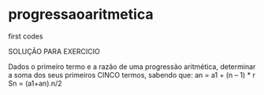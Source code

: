 # progressaoaritmetica
first codes 


SOLUÇÃO PARA EXERCICIO

Dados o primeiro termo e a razão de uma progressão aritmética, determinar a soma dos seus primeiros CINCO termos, sabendo que:
an = a1 + (n – 1) * r
Sn = (a1+an).n/2
